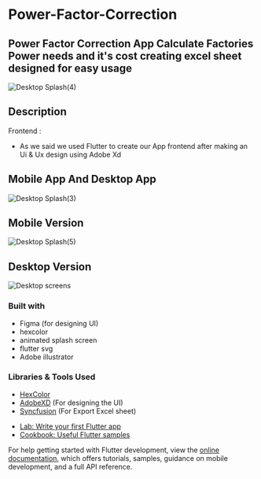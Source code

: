 # Power-Factor-Correction
## Power Factor Correction App Calculate Factories Power needs and it's cost creating excel sheet designed for easy usage 
![Desktop Splash(4)](https://github.com/user-attachments/assets/2b887e21-5aaf-4619-8050-1dac466827f5)

## Description

Frontend :
- As we said we used Flutter to create our App frontend after making an Ui & Ux design using Adobe Xd

## Mobile App And Desktop App
![Desktop Splash(3)](https://github.com/user-attachments/assets/777366a8-97fb-4fce-b5d2-6546aee90469)

## Mobile Version
![Desktop Splash(5)](https://github.com/user-attachments/assets/813cd98b-b184-4554-afd8-5b863aab2bcf)

## Desktop Version
![Desktop screens](https://github.com/user-attachments/assets/8e083a74-5fe6-4b1b-96b8-f21a7f996ef5)

### Built with

- Figma (for designing UI)
- hexcolor
- animated splash screen
- flutter svg
- Adobe illustrator

### Libraries & Tools Used

* [HexColor](https://github.com/ggichure/hexcolor)
* [AdobeXD](https://helpx.adobe.com/support/xd.html) (For designing the UI)
* [Syncfusion]([https://helpx.adobe.com/support/xd.html](https://www.syncfusion.com/blogs/post/easily-export-datagrid-to-excel-and-pdf-in-flutter)) (For Export Excel sheet)
 

- [Lab: Write your first Flutter app](https://docs.flutter.dev/get-started/codelab)
- [Cookbook: Useful Flutter samples](https://docs.flutter.dev/cookbook)

For help getting started with Flutter development, view the
[online documentation](https://docs.flutter.dev/), which offers tutorials,
samples, guidance on mobile development, and a full API reference.
